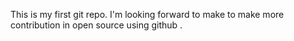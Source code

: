 This is my first git repo. I'm looking forward to make to make more contribution in open source using  github .  
